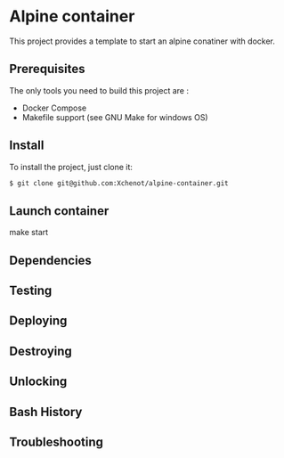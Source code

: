 # Alpine container

This project provides a template to start an alpine conatiner with docker.

## Prerequisites

The only tools you need to build this project are :

- Docker Compose
- Makefile support (see GNU Make for windows OS)

## Install

To install the project, just clone it:

``` bash
$ git clone git@github.com:Xchenot/alpine-container.git
```

## Launch container

make start

## Dependencies

## Testing

## Deploying

## Destroying

## Unlocking

## Bash History

## Troubleshooting
